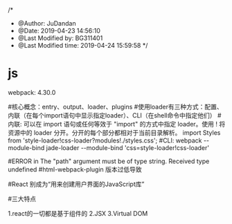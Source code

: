 /*
 * @Author: JuDandan 
 * @Date: 2019-04-23 14:56:10 
 * @Last Modified by: BG311401
 * @Last Modified time: 2019-04-24 15:59:58
 */

# js

webpack: 4.30.0

#核心概念：entry、output、loader、plugins
#使用loader有三种方式：配置、内联（在每个import语句中显示指定loader）、CLI（在shell命令中指定他们）
#内联: 可以在 import 语句或任何等效于 "import" 的方式中指定 loader。使用 ! 将资源中的 loader 分开。分开的每个部分都相对于当前目录解析。 import Styles from 'style-loader!css-loader?modules!./styles.css';
#CLI: webpack --module-bind jade-loader --module-bind 'css=style-loader!css-loader'

#ERROR in The "path" argument must be of type string. Received type undefined
#html-webpack-plugin 版本过低导致


#React 别成为“用来创建用户界面的JavaScript库”

#三大特点

1.react的一切都是基于组件的 
2.JSX 
3.Virtual DOM
